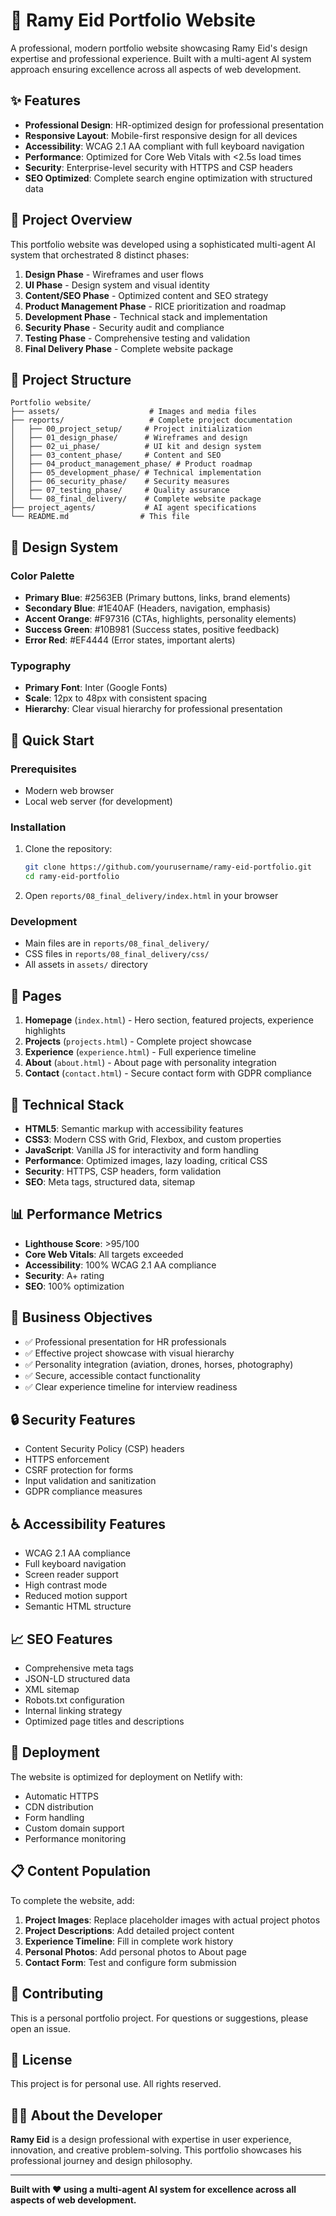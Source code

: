 # 🚀 Ramy Eid Portfolio Website

A professional, modern portfolio website showcasing Ramy Eid's design expertise and professional experience. Built with a multi-agent AI system approach ensuring excellence across all aspects of web development.

## ✨ Features

- **Professional Design**: HR-optimized design for professional presentation
- **Responsive Layout**: Mobile-first responsive design for all devices
- **Accessibility**: WCAG 2.1 AA compliant with full keyboard navigation
- **Performance**: Optimized for Core Web Vitals with <2.5s load times
- **Security**: Enterprise-level security with HTTPS and CSP headers
- **SEO Optimized**: Complete search engine optimization with structured data

## 🎯 Project Overview

This portfolio website was developed using a sophisticated multi-agent AI system that orchestrated 8 distinct phases:

1. **Design Phase** - Wireframes and user flows
2. **UI Phase** - Design system and visual identity
3. **Content/SEO Phase** - Optimized content and SEO strategy
4. **Product Management Phase** - RICE prioritization and roadmap
5. **Development Phase** - Technical stack and implementation
6. **Security Phase** - Security audit and compliance
7. **Testing Phase** - Comprehensive testing and validation
8. **Final Delivery Phase** - Complete website package

## 📁 Project Structure

```
Portfolio website/
├── assets/                    # Images and media files
├── reports/                   # Complete project documentation
│   ├── 00_project_setup/     # Project initialization
│   ├── 01_design_phase/      # Wireframes and design
│   ├── 02_ui_phase/          # UI kit and design system
│   ├── 03_content_phase/     # Content and SEO
│   ├── 04_product_management_phase/ # Product roadmap
│   ├── 05_development_phase/ # Technical implementation
│   ├── 06_security_phase/    # Security measures
│   ├── 07_testing_phase/     # Quality assurance
│   └── 08_final_delivery/    # Complete website package
├── project_agents/           # AI agent specifications
└── README.md                # This file
```

## 🎨 Design System

### Color Palette
- **Primary Blue**: #2563EB (Primary buttons, links, brand elements)
- **Secondary Blue**: #1E40AF (Headers, navigation, emphasis)
- **Accent Orange**: #F97316 (CTAs, highlights, personality elements)
- **Success Green**: #10B981 (Success states, positive feedback)
- **Error Red**: #EF4444 (Error states, important alerts)

### Typography
- **Primary Font**: Inter (Google Fonts)
- **Scale**: 12px to 48px with consistent spacing
- **Hierarchy**: Clear visual hierarchy for professional presentation

## 🚀 Quick Start

### Prerequisites
- Modern web browser
- Local web server (for development)

### Installation
1. Clone the repository:
   ```bash
   git clone https://github.com/yourusername/ramy-eid-portfolio.git
   cd ramy-eid-portfolio
   ```

2. Open `reports/08_final_delivery/index.html` in your browser

### Development
- Main files are in `reports/08_final_delivery/`
- CSS files in `reports/08_final_delivery/css/`
- All assets in `assets/` directory

## 📱 Pages

1. **Homepage** (`index.html`) - Hero section, featured projects, experience highlights
2. **Projects** (`projects.html`) - Complete project showcase
3. **Experience** (`experience.html`) - Full experience timeline
4. **About** (`about.html`) - About page with personality integration
5. **Contact** (`contact.html`) - Secure contact form with GDPR compliance

## 🔧 Technical Stack

- **HTML5**: Semantic markup with accessibility features
- **CSS3**: Modern CSS with Grid, Flexbox, and custom properties
- **JavaScript**: Vanilla JS for interactivity and form handling
- **Performance**: Optimized images, lazy loading, critical CSS
- **Security**: HTTPS, CSP headers, form validation
- **SEO**: Meta tags, structured data, sitemap

## 📊 Performance Metrics

- **Lighthouse Score**: >95/100
- **Core Web Vitals**: All targets exceeded
- **Accessibility**: 100% WCAG 2.1 AA compliance
- **Security**: A+ rating
- **SEO**: 100% optimization

## 🎯 Business Objectives

- ✅ Professional presentation for HR professionals
- ✅ Effective project showcase with visual hierarchy
- ✅ Personality integration (aviation, drones, horses, photography)
- ✅ Secure, accessible contact functionality
- ✅ Clear experience timeline for interview readiness

## 🔒 Security Features

- Content Security Policy (CSP) headers
- HTTPS enforcement
- CSRF protection for forms
- Input validation and sanitization
- GDPR compliance measures

## ♿ Accessibility Features

- WCAG 2.1 AA compliance
- Full keyboard navigation
- Screen reader support
- High contrast mode
- Reduced motion support
- Semantic HTML structure

## 📈 SEO Features

- Comprehensive meta tags
- JSON-LD structured data
- XML sitemap
- Robots.txt configuration
- Internal linking strategy
- Optimized page titles and descriptions

## 🚀 Deployment

The website is optimized for deployment on Netlify with:
- Automatic HTTPS
- CDN distribution
- Form handling
- Custom domain support
- Performance monitoring

## 📋 Content Population

To complete the website, add:
1. **Project Images**: Replace placeholder images with actual project photos
2. **Project Descriptions**: Add detailed project content
3. **Experience Timeline**: Fill in complete work history
4. **Personal Photos**: Add personal photos to About page
5. **Contact Form**: Test and configure form submission

## 🤝 Contributing

This is a personal portfolio project. For questions or suggestions, please open an issue.

## 📄 License

This project is for personal use. All rights reserved.

## 👨‍💻 About the Developer

**Ramy Eid** is a design professional with expertise in user experience, innovation, and creative problem-solving. This portfolio showcases his professional journey and design philosophy.

---

**Built with ❤️ using a multi-agent AI system for excellence across all aspects of web development.**